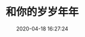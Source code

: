 ---
title: 和你的岁岁年年
date: 2020-04-18 16:27:24
updated: 2020-04-18 16:27:24
layout: albums
gallery_password: yourpass
---